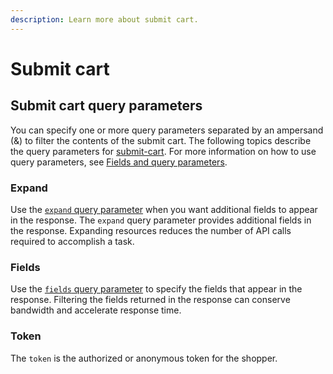 ```yaml
---
description: Learn more about submit cart.
---
```


# Submit cart

## Submit cart query parameters

You can specify one or more query parameters separated by an ampersand (&) to filter the contents of the submit cart. The following topics describe the query parameters for [submit-cart](https://www.digitalriver.com/docs/commerce-shopper-api/#tag/Submit-Cart). For more information on how to use query parameters, see [Fields and query parameters](../common-shoppers-and-admin-apis-reference/fields-and-expand-query-parameters.md).

### Expand

Use the [`expand` query parameter](../common-shoppers-and-admin-apis-reference/fields-and-expand-query-parameters.md#expand-query-parameter) when you want additional fields to appear in the response. The `expand` query parameter provides additional fields in the response. Expanding resources reduces the number of API calls required to accomplish a task.&#x20;

### Fields

Use the [`fields` query parameter](../common-shoppers-and-admin-apis-reference/fields-and-expand-query-parameters.md#fields-query-parameter) to specify the fields that appear in the response. Filtering the fields returned in the response can conserve bandwidth and accelerate response time.&#x20;

### Token

The `token` is the authorized or anonymous token for the shopper.
